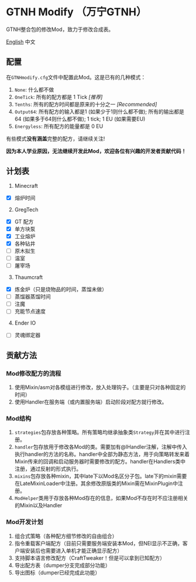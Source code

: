 # GTNH Modify （万宁GTNH）
GTNH整合包的修改Mod，致力于修改合成表。

[English]((https://github.com/wohaopa/GTNHModify/blob/master/README.md))
中文

## 配置
在`GTNHmodify.cfg`文件中配置此Mod。这是已有的几种模式：
1. `None`: 什么都不做
2. `OneTick`: 所有的配方都是 1 Tick _[推荐]_
3. `Tenths`: 所有的配方时间都是原来的十分之一 _[Recommended]_
4. `Output64`: 所有配方的输入都是1 (如果少于1则什么都不做); 所有的输出都是64 (如果多于64则什么都不做); 1 tick; 1 EU (如果需要EU)
5. `Energyless`: 所有配方的能量都是 0 EU

有些模式**没有涵盖**完整的配方，请继续关注!

**因为本人学业原因，无法继续开发此Mod，欢迎各位有兴趣的开发者贡献代码！**

## 计划表
1. Minecraft
- [x] 熔炉时间
2. GregTech
- [x] GT 配方
- [x] 单方块泵
- [x] 工业熔炉
- [x] 各种钻井
- [ ] 原木拟生
- [ ] 温室
- [ ] 屠宰场
3. Thaumcraft
- [x] 炼金炉（只是烧物品的时间，蒸馏未做）
- [ ] 蒸馏器蒸馏时间
- [ ] 注魔
- [ ] 充能节点速度
4. Ender IO
- [ ] 灵魂绑定器

## 贡献方法
### Mod修改配方的流程
1. 使用Mixin/asm对各模组进行修改，放入处理钩子。（主要是只对各种固定的时间）
2. 使用Handler在服务端（或内置服务端）启动阶段对配方就行修改。
### Mod结构
1. `strategies`包存放各种策略。所有策略均继承抽象类`Strategy`并在其中进行注册。
2. `handler`包存放用于修改各Mod的类。需要加有@IHandler注解，注解中传入执行handler的方法的名称。handler中全部为静态方法，用于向策略转发来着Mixin传来的回调和启动服务器时需要修改的配方。handler在Handlers类中注册，通过反射的形式执行。
3. `mixins`包存放各种mixin，其中late下以Mod名区分子包。late下的mixin需要在LateMixinLoader中注册。其余修改原版类的Mixin需在MixinPlugin中注册。
4. `ModHelper`类用于存放各种Mod存在的信息，如果Mod不存在时不应注册相关的Mixin以及Handler
### Mod开发计划
1. 组合式策略（各种配方细节修改的自由组合）
2. 指令重载客户端配方（目前只需要服务端安装本Mod，但NEI显示不正确，客户端安装后也需要进入单机才能正确显示配方）
2. 支持脚本语言修改配方（CraftTweaker！但是可以拿到已知配方）
3. 导出配方表（dumper分支完成部分功能）
4. 导出图标（dumper已经完成此功能）

